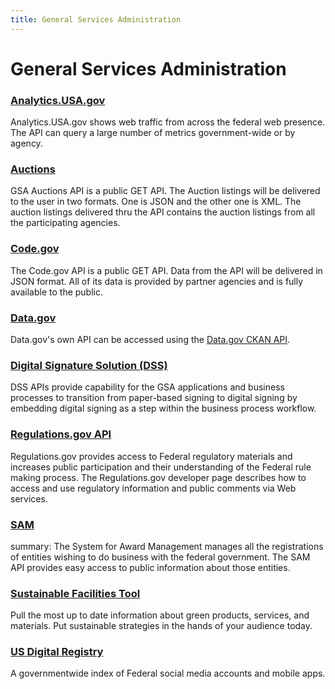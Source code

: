 ```yaml
---
title: General Services Administration
---
```


# General Services Administration

### [Analytics.USA.gov](https://analytics.usa.gov/developer)
Analytics.USA.gov shows web traffic from across the federal web presence.  The API can query a large number of metrics government-wide or by agency.  

### [Auctions](https://gsa.github.io/auctions_api/)
GSA Auctions API is a public GET API. The Auction listings will be delivered to the user in two formats. One is JSON and the other one is XML. The auction listings delivered thru the API contains the auction listings from all the participating agencies.

### [Code.gov](https://developers.code.gov/)
The Code.gov API is a public GET API. Data from the API will be delivered in JSON format. All of its data is provided by partner agencies and is fully available to the public.

### [Data.gov](https://www.data.gov/developers/apis)
Data.gov's own API can be accessed using the [Data.gov CKAN API](https://www.data.gov/developers/apis).

### [Digital Signature Solution (DSS)](https://gsa.github.io/DSSAPIDocumentation/api-docs/)  
DSS APIs provide capability for the GSA applications and business processes to transition from paper-based signing to digital signing by embedding digital signing as a step within the business process workflow. 

### [Regulations.gov API]( https://open.gsa.gov/api/regulationsgov/)
Regulations.gov provides access to Federal regulatory materials and increases public participation and their understanding of the Federal rule making process.  The Regulations.gov developer page describes how to access and use regulatory information and public comments via Web services.

### [SAM](https://gsa.github.io/sam_api/sam/)
summary: The System for Award Management manages all the registrations of entities wishing to do business with the federal government. The SAM API provides easy access to public information about those entities.

### [Sustainable Facilities Tool](https://sftool.gov/Developers)
Pull the most up to date information about green products, services, and materials. Put sustainable strategies in the hands of your audience today.

### [US Digital Registry](https://usdigitalregistry.digitalgov.gov)
A governmentwide index of Federal social media accounts and mobile apps.  
